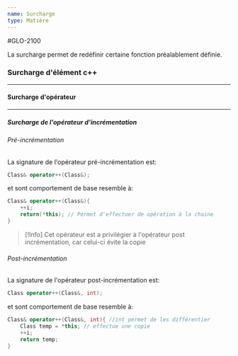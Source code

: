 ```yaml
---
name: Surcharge
type: Matière
---
```

#GLO-2100 

La surcharge permet de redéfinir certaine fonction préalablement définie.

### Surcharge d'élément c++
---
#### Surcharge d'opérateur
---
##### Surcharge de l'opérateur d'incrémentation
###### Pré-incrémentation
La signature de l'opérateur pré-incrémentation est:
```c++
Class& operator++(Class&);
```
et sont comportement de base resemble à:
```c++
Class& operator++(Class&){
    ++i;
    return(*this); // Permet d'effectuer de opération à la chaine
}
```

> [!Info]
> Cet opérateur est a privilégier à l'opérateur post incrémentation, car celui-ci évite la copie

###### Post-incrémentation
La signature de l'opérateur post-incrémentation est:
```c++
Class operator++(Class&, int);
```
et sont comportement de base resemble à:
```c++
Class& operator++(Class&, int){ //int permet de les différentier
    Class temp = *this; // effectue une copie
    ++i;
    return temp;
}
```